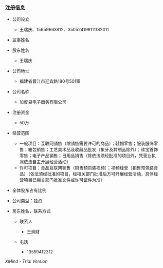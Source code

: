 ### 注册信息

- 公司设立

	- 王瑞庆、15659663812、350524199111182011

- 监事姓名
- 股东姓名 

	- 王瑞庆

- 公司地址

	- 福建省晋江市迎宾路180号501室

- 公司名称 

	-  加度易电子商务有限公司

- 注册资金 

	- 50万

- 经营范围

	- 一般项目：互联网销售（除销售需要许可的商品）；鞋帽零售；服装服饰零售；箱包销售；工艺美术品及收藏品批发（象牙及其制品除外）；珠宝首饰零售；电子产品销售；日用品销售（除依法须经批准的项目外，凭营业执照依法自主开展经营活动）
	- 许可项目：食品互联网销售（销售预包装视频）；视频经营（销售预包装食品）（依法须经批准的项目，经相关部门批准后方可开展经营活动，具体经营项目已相关部门批准文件或许可证件为准）

- 全体股东占有比例
- 公司类型：独资
- 房东姓名，联系方式

	- 联系人

		- 王炳财

	- 电话

		- 13559412312

*XMind - Trial Version*